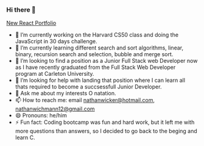 ### Hi there 👋

<a href="https://nathanwichmann.github.io/My-App/">New React Portfolio</a>
- 🔭 I’m currently working on the Harvard CS50 class and doing the JavaScript in 30 days challenge.
- 🌱 I’m currently learning different search and sort algorithms, linear, binary, recursion search and selection, bubble and merge sort.
- 👯 I’m looking to find a position as a Junior Full Stack web Developer now as I have recently graduated from the Full Stack Web Developer program at Carleton University.
- 🤔 I’m looking for help with landing that position where I can learn all thats required to become a succsessfull Junior Developer.
- 💬 Ask me about my interests O natation. 
- 📫 How to reach me: email nathanwicker@hotmail.com, nathanwichmann12@gmail.com
- 😄 Pronouns: he/him
- ⚡ Fun fact: Coding bootcamp was fun and hard work, but it left me with more questions than answers, so I decided to go back to the beging and learn C.
